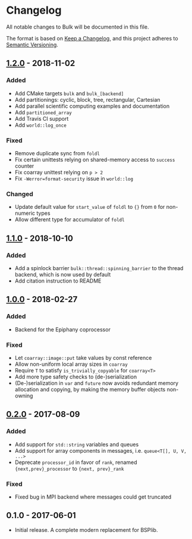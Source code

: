 # Changelog

All notable changes to Bulk will be documented in this file.

The format is based on [Keep a Changelog](https://keepachangelog.com/en/1.0.0/),
and this project adheres to [Semantic
Versioning](https://semver.org/spec/v2.0.0.html).

## [1.2.0] - 2018-11-02

### Added

- Add CMake targets `bulk` and `bulk_[backend]`
- Add partitionings: cyclic, block, tree, rectangular, Cartesian
- Add parallel scientific computing examples and documentation
- Add `partitioned_array`
- Add Travis CI support
- Add `world::log_once`

### Fixed

- Remove duplicate sync from `foldl`
- Fix certain unittests relying on shared-memory access to `success` counter
- Fix coarray unittest relying on `p > 2`
- Fix `-Werror=format-security` issue in `world::log`

### Changed

- Update default value for `start_value` of `foldl` to `{}` from `0` for
  non-numeric types
- Allow different type for accumulator of `foldl`

## [1.1.0] - 2018-10-10

### Added

- Add a spinlock barrier `bulk::thread::spinning_barrier` to the thread
  backend, which is now used by default
- Add citation instruction to README

## [1.0.0] - 2018-02-27

### Added

- Backend for the Epiphany coprocessor

### Fixed

- Let `coarray::image::put` take values by const reference
- Allow non-uniform local array sizes in `coarray` 
- Require `T` to satisfy `is_trivially_copyable` for `coarray<T>`
- Add more type safety checks to (de-)serialization 
- (De-)serialization in `var` and `future` now avoids redundant memory
  allocation and copying, by making the memory buffer objects non-owning

## [0.2.0] - 2017-08-09

### Added

- Add support for `std::string` variables and queues
- Add support for array components in messages, i.e. `queue<T[], U, V, ...>`
- Deprecate `processor_id` in favor of `rank`, renamed `{next,prev}_processor`
  to `{next, prev}_rank`

### Fixed

- Fixed bug in MPI backend where messages could get truncated

## 0.1.0 - 2017-06-01

- Initial release. A complete modern replacement for BSPlib.

[1.2.0]: https://github.com/jwbuurlage/bulk/compare/v1.1.0...v1.2.0
[1.1.0]: https://github.com/jwbuurlage/bulk/compare/v1.0.0...v1.1.0
[1.0.0]: https://github.com/jwbuurlage/bulk/compare/v0.2.0...v1.0.0
[0.2.0]: https://github.com/jwbuurlage/bulk/compare/v0.1.0...v0.2.0
